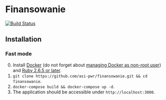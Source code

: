 # Finansowanie

[![Build Status](https://travis-ci.com/asi-pwr/finansowanie.svg?branch=master)](https://travis-ci.com/asi-pwr/finansowanie)

## Installation

### Fast mode

0. Install [Docker](https://docs.docker.com/engine/installation/linux/docker-ce/ubuntu/) (do not forget about [managing Docker as non-root user](https://docs.docker.com/engine/installation/linux/linux-postinstall/#manage-docker-as-a-non-root-user)) and [Ruby 2.6.5 or later](https://gorails.com/setup/ubuntu/18.04).
1. `git clone https://github.com/asi-pwr/finansowanie.git && cd finansowanie`.
2. `docker-compose build && docker-compose up -d`.
3. The application should be accessible under `http://localhost:3000`.
